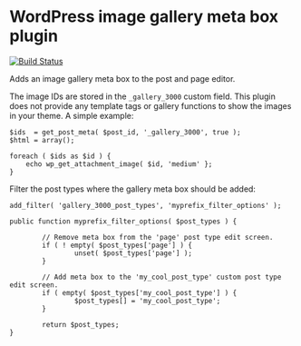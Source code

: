 # WordPress image gallery meta box plugin

[![Build Status](https://travis-ci.org/barryceelen/wp-gallery-3000.svg?branch=master)](https://travis-ci.org/barryceelen/wp-gallery-3000)

Adds an image gallery meta box to the post and page editor.

The image IDs are stored in the `_gallery_3000` custom field. This plugin does not provide any template tags or gallery functions to show the images in your theme. A simple example:

```
$ids  = get_post_meta( $post_id, '_gallery_3000', true );
$html = array();

foreach ( $ids as $id ) {
	echo wp_get_attachment_image( $id, 'medium' };
}
```


Filter the post types where the gallery meta box should be added:

```
add_filter( 'gallery_3000_post_types', 'myprefix_filter_options' );

public function myprefix_filter_options( $post_types ) {

		// Remove meta box from the 'page' post type edit screen.
		if ( ! empty( $post_types['page'] ) {
				unset( $post_types['page'] );
		}

		// Add meta box to the 'my_cool_post_type' custom post type edit screen.
		if ( empty( $post_types['my_cool_post_type'] ) {
				$post_types[] = 'my_cool_post_type';
		}

		return $post_types;
}
```